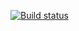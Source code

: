 [![Build status](https://ci.appveyor.com/api/projects/status/22b88qn2nirt8gw9?svg=true)](https://ci.appveyor.com/project/DMFN-code/piapprox)
